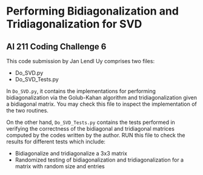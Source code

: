 # Performing Bidiagonalization and Tridiagonalization for SVD
## AI 211 Coding Challenge 6

This code submission by Jan Lendl Uy comprises two files:

- Do_SVD.py
- Do_SVD_Tests.py

In `Do_SVD.py`, it contains the implementations for performing bidiagonalization via the Golub-Kahan algorithm and tridiagonalization given a bidiagonal matrix. You may check this file to inspect the implementation of the two routines.

On the other hand, `Do_SVD_Tests.py` contains the tests performed in verifying the correctness of the bidiagonal and tridiagonal matrices computed by the codes written by the author. RUN this file to check the results for different tests which include:

- Bidiagonalize and tridiagonalize a 3x3 matrix
- Randomized testing of bidiagonalization and tridiagonalization for a matrix with random size and entries
